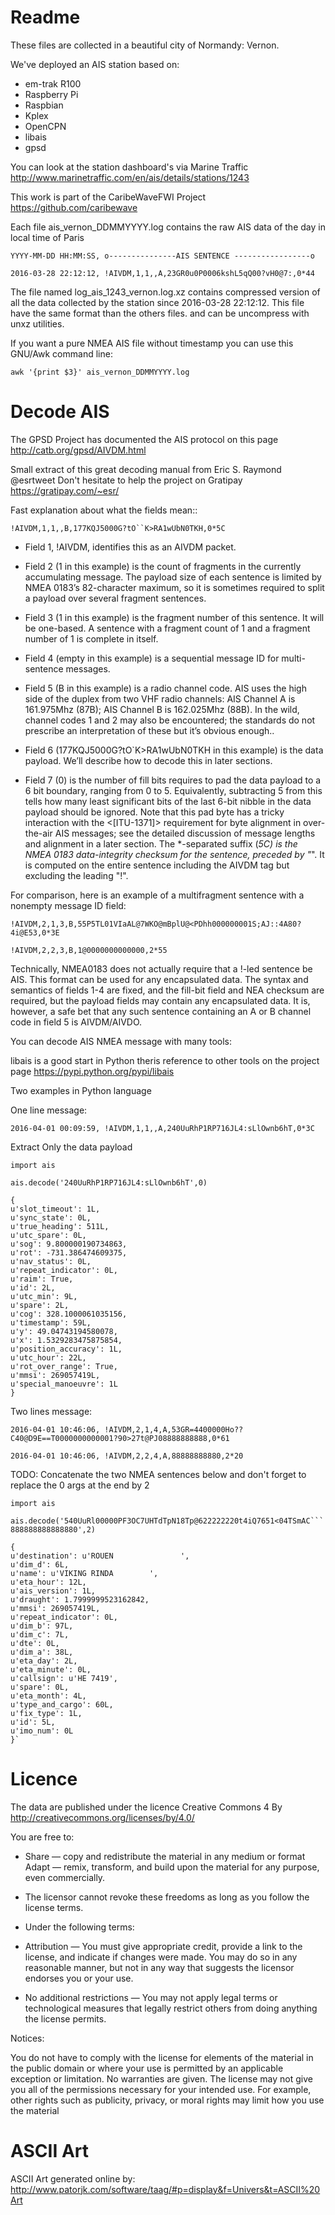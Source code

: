 Readme
======
                                                                                
These files are collected in a beautiful city of Normandy: Vernon.

We've deployed an AIS station based on:

* em-trak R100
* Raspberry Pi
* Raspbian
* Kplex
* OpenCPN
* libais
* gpsd

You can look at the station dashboard's via Marine Traffic
http://www.marinetraffic.com/en/ais/details/stations/1243 

This work is part of the CaribeWaveFWI Project
https://github.com/caribewave

Each file ais_vernon_DDMMYYYY.log contains the raw AIS data of the day in local time of Paris

`YYYY-MM-DD HH:MM:SS, o---------------AIS SENTENCE -----------------o`

`2016-03-28 22:12:12, !AIVDM,1,1,,A,23GR0u0P0006kshL5qQ00?vH0@7:,0*44`
                                                                              
The file named log_ais_1243_vernon.log.xz contains compressed version of all the data collected by the station since 2016-03-28 22:12:12.
This file have the same format than the others files. and can be uncompress with unxz utilities.

If you want a pure NMEA AIS file without timestamp you can use this GNU/Awk command line:

`awk '{print $3}' ais_vernon_DDMMYYYY.log`

Decode AIS
==========

The GPSD Project has documented the AIS protocol on this page
http://catb.org/gpsd/AIVDM.html

Small extract of this great decoding manual from Eric S. Raymond @esrtweet
Don't hesitate to help the project on Gratipay https://gratipay.com/~esr/

Fast explanation about what the fields mean::

`!AIVDM,1,1,,B,177KQJ5000G?tO``K>RA1wUbN0TKH,0*5C`

* Field 1, !AIVDM, identifies this as an AIVDM packet.

* Field 2 (1 in this example) is the count of fragments in the currently accumulating message. The payload size of each sentence is limited by NMEA 0183’s 82-character maximum, so it is sometimes required to split a payload over several fragment sentences.

* Field 3 (1 in this example) is the fragment number of this sentence. It will be one-based. A sentence with a fragment count of 1 and a fragment number of 1 is complete in itself.

* Field 4 (empty in this example) is a sequential message ID for multi-sentence messages.

* Field 5 (B in this example) is a radio channel code. AIS uses the high side of the duplex from two VHF radio channels: AIS Channel A is 161.975Mhz (87B); AIS Channel B is 162.025Mhz (88B). In the wild, channel codes 1 and 2 may also be encountered; the standards do not prescribe an interpretation of these but it’s obvious enough..

* Field 6 (177KQJ5000G?tO`K>RA1wUbN0TKH in this example) is the data payload. We’ll describe how to decode this in later sections.

* Field 7 (0) is the number of fill bits requires to pad the data payload to a 6 bit boundary, ranging from 0 to 5. Equivalently, subtracting 5 from this tells how many least significant bits of the last 6-bit nibble in the data payload should be ignored. Note that this pad byte has a tricky interaction with the <[ITU-1371]> requirement for byte alignment in over-the-air AIS messages; see the detailed discussion of message lengths and alignment in a later section.
The *-separated suffix (*5C) is the NMEA 0183 data-integrity checksum for the sentence, preceded by "*". It is computed on the entire sentence including the AIVDM tag but excluding the leading "!".

For comparison, here is an example of a multifragment sentence with a nonempty message ID field:

`!AIVDM,2,1,3,B,55P5TL01VIaAL@7WKO@mBplU@<PDhh000000001S;AJ::4A80?4i@E53,0*3E`

`!AIVDM,2,2,3,B,1@0000000000000,2*55`

Technically, NMEA0183 does not actually require that a !-led sentence be AIS. This format can be used for any encapsulated data. The syntax and semantics of fields 1-4 are fixed, and the fill-bit field and NEA checksum are required, but the payload fields may contain any encapsulated data.
It is, however, a safe bet that any such sentence containing an A or B channel code in field 5 is AIVDM/AIVDO.
                                                                                                               

You can decode AIS NMEA message with many tools:

libais is a good start in Python theris reference to other tools on the project page
https://pypi.python.org/pypi/libais

Two examples in Python language

One line message:

`2016-04-01 00:09:59, !AIVDM,1,1,,A,240UuRhP1RP716JL4:sLlOwnb6hT,0*3C`

Extract Only the data payload

`import ais`

`ais.decode('240UuRhP1RP716JL4:sLlOwnb6hT',0)`

	{
	u'slot_timeout': 1L,
	u'sync_state': 0L,
	u'true_heading': 511L,
	u'utc_spare': 0L,
	u'sog': 9.800000190734863,
	u'rot': -731.386474609375,
	u'nav_status': 0L,
	u'repeat_indicator': 0L,
	u'raim': True,
	u'id': 2L,
	u'utc_min': 9L,
	u'spare': 2L,
	u'cog': 328.1000061035156,
	u'timestamp': 59L,
	u'y': 49.04743194580078,
	u'x': 1.5329283475875854,
	u'position_accuracy': 1L,
	u'utc_hour': 22L,
	u'rot_over_range': True,
	u'mmsi': 269057419L,
	u'special_manoeuvre': 1L
	}

Two lines message:

`2016-04-01 10:46:06, !AIVDM,2,1,4,A,53GR=4400000Ho??C40@D9E==T0000000000001?90>27t@PJ08888888888,0*61`

`2016-04-01 10:46:06, !AIVDM,2,2,4,A,88888888880,2*20`


TODO: Concatenate the two NMEA sentences below and don't forget to replace the 0 args at the end by 2

`import ais`

`ais.decode('540UuRl00000PF3OC7UHTdTpN18Tp@622222220t4iQ7651<04TSmAC```888888888888880',2)`

	{
	u'destination': u'ROUEN               ',
	u'dim_d': 6L,
	u'name': u'VIKING RINDA        ',
	u'eta_hour': 12L,
	u'ais_version': 1L,
	u'draught': 1.7999999523162842,
	u'mmsi': 269057419L,
	u'repeat_indicator': 0L,
	u'dim_b': 97L,
	u'dim_c': 7L,
	u'dte': 0L,
	u'dim_a': 38L,
	u'eta_day': 2L,
	u'eta_minute': 0L,
	u'callsign': u'HE 7419',
	u'spare': 0L,
	u'eta_month': 4L,
	u'type_and_cargo': 60L,
	u'fix_type': 1L,
	u'id': 5L,
	u'imo_num': 0L
	}`

Licence
=======               
                                                                       
The data are published under the licence Creative Commons 4 By
http://creativecommons.org/licenses/by/4.0/

You are free to:

*   Share — copy and redistribute the material in any medium or format
   Adapt — remix, transform, and build upon the material
   for any purpose, even commercially.

*   The licensor cannot revoke these freedoms as long as you follow the license terms.

*   Under the following terms:

*   Attribution — You must give appropriate credit, provide a link to the license, and indicate if changes were made.
   You may do so in any reasonable manner, but not in any way that suggests the licensor endorses you or your use.

*   No additional restrictions — You may not apply legal terms or technological measures that legally restrict others from doing anything the license permits.

Notices:

You do not have to comply with the license for elements of the material in the public domain or where your use is permitted by an applicable exception or limitation.
No warranties are given. The license may not give you all of the permissions necessary for your intended use.
For example, other rights such as publicity, privacy, or moral rights may limit how you use the material


ASCII Art
=========

ASCII Art generated online by:
http://www.patorjk.com/software/taag/#p=display&f=Univers&t=ASCII%20Art
